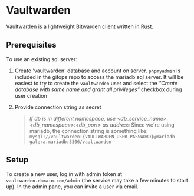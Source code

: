 # Vaultwarden

Vaultwarden is a lightweight Bitwarden client written in Rust.

## Prerequisites

To use an existing sql server:

1. Create 'vaultwarden' database and account on server.  `phpmyadmin` is included in the gitops repo to access the mariadb sql server.  It will be easiest to try to create the `vaultwarden` user and select the _"Create database with same name and grant all privileges"_ checkbox during user creation

2. Provide connection string as secret

   > _If db is in different namespace, use <db_service_name>.<db_namespace>:<db_port> as address_
   > Since we're using mariadb, the connection string is something like:
   > `mysql://vaultwarden:{VAULTWARDEN_USER_PASSWORD}@mariadb-galera.mariadb:3306/vaultwarden`

## Setup

To create a new user, log in with admin token at `vaultwarden.domain.com/admin` (the service may take a few minutes to start up).  In the admin pane, you can invite a user via email.
